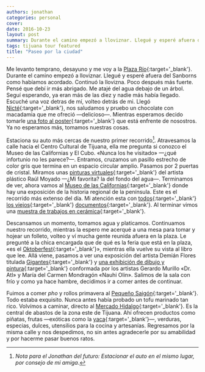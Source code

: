 ```yaml
---
authors: jonathan
categories: personal
cover:
date: 2016-10-23
layout: post
summary: Durante el camino empezó a lloviznar. Llegué y esperé afuera del Sanborns como habíamos acordado. Continuó la llovizna.
tags: tijuana tour featured
title: "Paseo por la ciudad"
---
```


Me levanto temprano, desayuno y me voy a la [Plaza Río](http://www.plazariotijuana.com.mx/){:target='\_blank'}. Durante el camino empezó a lloviznar. Llegué y esperé afuera del Sanborns como habíamos acordado. Continuó la llovizna. Poco después más fuerte. Pensé que debí ir más abrigado. Me atajé del agua debajo de un árbol. Seguí esperando, ya eran más de las diez y nadie más había llegado.<!-- more --> Escuché una voz detras de mí, volteo detrás de mi. Llegó [Nicté](https://nictetrujillo.wordpress.com/){:target='\_blank'}, nos saludamos y pruebo un chocolate con macadamia que me ofreció —delicioso—. Mientras esperamos decido tomarle [una foto al poster](https://www.instagram.com/p/BMZ0oXgh9Rw/?taken-by=zuniga.jonathan){:target='\_blank'} que está enfrente de nosostros. Ya no esperamos más, tomamos nuestras cosas.

Estaciona su auto más cercas de nuestro primer recorrido[^1]. Atravesamos la calle hacia el Centro Cultural de Tijuana, ella me pregunta si conozco el Museo de las Californias y El Cubo. «Nunca los he visitado» —¿qué infortunio no les parece?—. Entramos, cruzamos un pasillo estrecho de color gris que termina en un espacio circular amplio. Pasamos por 2 puertas de cristal. Miramos unas [pinturas virtuales](http://cecut.gob.mx/exposiciones/exposiciones/cyclorama-movil/){:target='\_blank'} del artista plástico Raúl Moyado —¿Mi favorita? la del fondo del agua—. Terminamos de ver, ahora vamos al [Museo de las Californias](http://www.cecut.gob.mx/emuseo.php){:target='\_blank'} donde hay una exposición de la historia regional de la península. Este es el recorrido más extenso del día. Mi atención esta con [todos](https://flic.kr/p/No11Vb){:target='\_blank'} [los viejos](https://flic.kr/p/PpSqjQ){:target='\_blank'} [documentos](https://flic.kr/p/NpdZ5p){:target='\_blank'}. Al terminar vimos una [muestra de trabajos en cerámica](http://cecut.gob.mx/exposiciones/exposiciones/i-bienal-de-ceramica-artistica-contemporanea/){:target='\_blank'}.

Descansamos un momento, tomamos agua y platicamos. Continuamos nuestro recorrido, mientras la espero me acerqué a una mesa para tomar y hojear un folleto, volteo y ví mucha gente reunida afuera en la plaza. Le pregunté a la chica encargada que de qué es la feria que está en la plaza, «es el [Oktoberfest](https://www.facebook.com/Braucer/){:target='\_blank'}», mientras ella vuelve su vista al libro que lee. Allá viene, pasamos a ver una exposición del artista Demián Flores titulada [Gigantes](http://cecut.gob.mx/exposiciones/exposiciones/gigantes/){:target='\_blank'} y [una exhibición de dibujo y pintura](http://cecut.gob.mx/exposiciones/exposiciones/dr-atl-nahui-olin/){:target='\_blank'} conformada por los artistas Gerardo Murillo «Dr. Atl» y María del Carmen Mondragón «Nauhi Olin». Salimos de la sala con frío y como ya hace hambre, decidimos ir a comer antes de continuar.

Fuimos a comer _pho_ y rollos primavera al [Pequeño Saigón](https://www.facebook.com/PequenoSaigon){:target='\_blank'}. Todo estaba exquisito. Nunca antes había probado un tofu marinado tan rico. Volvímos a caminar, directo al [Mercado Hidalgo](http://www.descubretijuana.com/es/atractivos/mercado-hidalgo){:target='\_blank'}. Es la central de abastos de la zona este de Tijuana. Ahí ofrecen productos como piñatas, frutas —exóticas como la [yaca](https://es.wikipedia.org/wiki/Artocarpus_heterophyllus){:target='\_blank'}—, verduras, especias, dulces, utensilios para la cocina y artesanías. Regresamos por la misma calle y nos despedimos, no sin antes agradecerle por su amabilidad y por hacerme pasar buenos ratos.

[^1]: _Nota para el Jonathan del futuro: Estacionar el auto en el mismo lugar, por consejo de mi amiga_.

